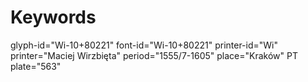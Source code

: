 # Keywords
glyph-id="Wi-10+80221"
font-id="Wi-10+80221"
printer-id="Wi"
printer="Maciej Wirzbięta"
period="1555/7-1605"
place="Kraków"
PT plate="563"
